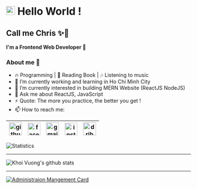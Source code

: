 # <img src="https://github.com/TheDudeThatCode/TheDudeThatCode/blob/master/Assets/Earth.gif" width="24px"> Hello World !

## Call me Chris :sparkles:🌼

**I'm a Frontend Web Developer :clap:**

### About me :dart:
- :fire: Programming | :book: Reading Book | :notes: Listening to music
- 🔭 I’m currently working and learning in Ho Chi Minh City
- 🌱 I’m currently interested in building MERN Website (ReactJS NodeJS)
- 💬 Ask me about ReactJS, JavaScript
- ⚡ Quote: The more you practice, the better you get !
- 📫 How to reach me:

| [<img src="https://github.githubassets.com/images/modules/logos_page/GitHub-Mark.png" alt="github logo" width="35">](https://github.com/kcvdk3101) |  [<img src="https://upload.wikimedia.org/wikipedia/commons/thumb/f/ff/Facebook_logo_36x36.svg/480px-Facebook_logo_36x36.svg.png" alt="facebook logo" width="34">](https://www.facebook.com/nhan.ho.14019) | [<img src="https://www.google.com/gmail/about/static/images/logo-gmail.png?cache=1adba63" alt="gmail logo" width="35">](kcvdk2000@gmail.com) | [<img src="https://upload.wikimedia.org/wikipedia/commons/thumb/e/e7/Instagram_logo_2016.svg/768px-Instagram_logo_2016.svg.png" alt="instagram logo" width="34">](https://www.instagram.com/gonnie.kv/) | [<img src="https://www.searchpng.com/wp-content/uploads/2019/01/Dribbble-icon-Logo-PNG-Image.png" alt="dribbble logo" width="35">](https://dribbble.com/khoivuong)
|---|---|---|---|---|

![Statistics](https://github-readme-stats.vercel.app/api/top-langs/?username=kcvdk3101&layout=compact&theme=algolia)

----

![Khoi Vuong's github stats](https://github-readme-stats.vercel.app/api?username=kcvdk3101&show_icons=true&hide=["stars"]&theme=algolia&count_private=true)

----
[![Administraion Mangement Card](https://github-readme-stats.vercel.app/api/pin/?username=kcvdk3101&repo=administration-management)](https://github.com/kcvdk3101/administration-management)
